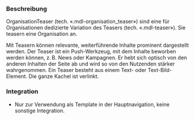 ### Beschreibung
OrganisationTeaser (tech. «.mdl-organisation_teaser») sind eine für Organisationen dedizierte Variation des Teasers (tech. «.mdl-teaser»). Sie teasern eine Organisation an. 
 
<p>Mit Teasern können relevante, weiterführende Inhalte prominent dargestellt werden. Der Teaser ist ein Push-Werkzeug, mit dem Inhalte beworben werden können, z.&#8239B. News oder Kampagnen. Er hebt sich optisch von den anderen Inhalten der Seite ab und wird so von den Nutzenden stärker wahrgenommen. Ein Teaser besteht aus einem Text- oder Text-Bild-Element. Die ganze Kachel ist verlinkt.</p>



### Integration

* Nur zur Verwendung als Template in der Hauptnavigation, keine sonstige Integration.

